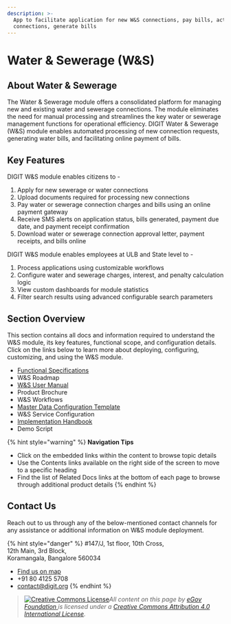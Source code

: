 ```yaml
---
description: >-
  App to facilitate application for new W&S connections, pay bills, activate
  connections, generate bills
---
```


# Water & Sewerage (W\&S)

## About Water & Sewerage

The Water & Sewerage module offers a consolidated platform for managing new and existing water and sewerage connections. The module eliminates the need for manual processing and streamlines the key water or sewerage management functions for operational efficiency. DIGIT Water & Sewerage (W\&S) module enables automated processing of new connection requests, generating water bills, and facilitating online payment of bills.

## Key Features

DIGIT W\&S module enables citizens to -

1. Apply for new sewerage or water connections
2. Upload documents required for processing new connections
3. Pay water or sewerage connection charges and bills using an online payment gateway
4. Receive SMS alerts on application status, bills generated, payment due date, and payment receipt confirmation
5. Download water or sewerage connection approval letter, payment receipts, and bills online

DIGIT W\&S module enables employees at ULB and State level to -

1. Process applications using customizable workflows
2. Configure water and sewerage charges, interest, and penalty calculation logic
3. View custom dashboards for module statistics
4. Filter search results using advanced configurable search parameters

## Section Overview

This section contains all docs and information required to understand the W\&S module, its key features, functional scope, and configuration details. Click on the links below to learn more about deploying, configuring, customizing, and using the W\&S module.

* [Functional Specifications](w-and-s-module-functional-specifications.md)
* W\&S Roadmap
* [W\&S User Manual](w-and-s-user-manual/)
* Product Brochure
* W\&S Workflows
* [Master Data Configuration Template](water-charges-master-data-templates/)
* W\&S Service Configuration
* [Implementation Handbook](w-and-s-implementation-guide.md)
* Demo Script

{% hint style="warning" %}
**Navigation Tips**

* Click on the embedded links within the content to browse topic details
* Use the Contents links available on the right side of the screen to move to a specific heading
* Find the list of Related Docs links at the bottom of each page to browse through additional product details
{% endhint %}

## Contact Us

Reach out to us through any of the below-mentioned contact channels for any assistance or additional information on W\&S module deployment.

{% hint style="danger" %}
\#147/J, 1st floor, 10th Cross,\
12th Main, 3rd Block,\
Koramangala, Bangalore 560034

* [Find us on map](https://goo.gl/maps/pYCFMhHWW7r)
* \+91 80 4125 5708
* contact@digit.org
{% endhint %}

> [![Creative Commons License](https://i.creativecommons.org/l/by/4.0/80x15.png)](http://creativecommons.org/licenses/by/4.0/)_All content on this page by_ [_eGov Foundation_ ](https://egov.org.in)_is licensed under a_ [_Creative Commons Attribution 4.0 International License_](http://creativecommons.org/licenses/by/4.0/)_._
